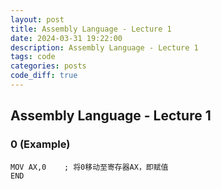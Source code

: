 ```yaml
---
layout: post
title: Assembly Language - Lecture 1
date: 2024-03-31 19:22:00
description: Assembly Language - Lecture 1
tags: code
categories: posts
code_diff: true
---
```


## Assembly Language - Lecture 1

### 0 (Example)

```assembly
MOV AX,0	; 将0移动至寄存器AX，即赋值
END
```

